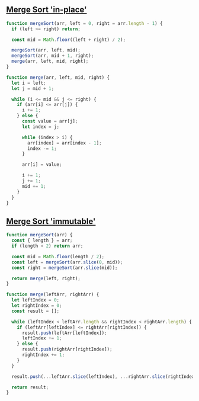 ## [Merge Sort 'in-place'](https://bigfrontend.dev/problem/implement-Merge-Sort)

<!-- notecardId: 1739659608148 -->

```js
function mergeSort(arr, left = 0, right = arr.length - 1) {
  if (left >= right) return;

  const mid = Math.floor((left + right) / 2);

  mergeSort(arr, left, mid);
  mergeSort(arr, mid + 1, right);
  merge(arr, left, mid, right);
}

function merge(arr, left, mid, right) {
  let i = left;
  let j = mid + 1;

  while (i <= mid && j <= right) {
    if (arr[i] <= arr[j]) {
      i += 1;
    } else {
      const value = arr[j];
      let index = j;

      while (index > i) {
        arr[index] = arr[index - 1];
        index -= 1;
      }

      arr[i] = value;

      i += 1;
      j += 1;
      mid += 1;
    }
  }
}
```

## [Merge Sort 'immutable'](https://www.greatfrontend.com/questions/algo/merge-sort?format=algo)

<!-- notecardId: 1739659608149 -->

```js
function mergeSort(arr) {
  const { length } = arr;
  if (length < 2) return arr;

  const mid = Math.floor(length / 2);
  const left = mergeSort(arr.slice(0, mid));
  const right = mergeSort(arr.slice(mid));

  return merge(left, right);
}

function merge(leftArr, rightArr) {
  let leftIndex = 0;
  let rightIndex = 0;
  const result = [];

  while (leftIndex < leftArr.length && rightIndex < rightArr.length) {
    if (leftArr[leftIndex] <= rightArr[rightIndex]) {
      result.push(leftArr[leftIndex]);
      leftIndex += 1;
    } else {
      result.push(rightArr[rightIndex]);
      rightIndex += 1;
    }
  }

  result.push(...leftArr.slice(leftIndex), ...rightArr.slice(rightIndex));

  return result;
}
```
